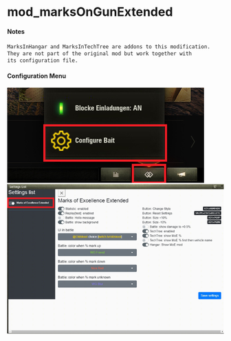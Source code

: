 # mod_marksOnGunExtended
#### Notes

    MarksInHangar and MarksInTechTree are addons to this modification.
	They are not part of the original mod but work together with
	its configuration file.
	
#### Configuration Menu
![ScreenShot](./moe1.png)
![ScreenShot](./moe2.png)

